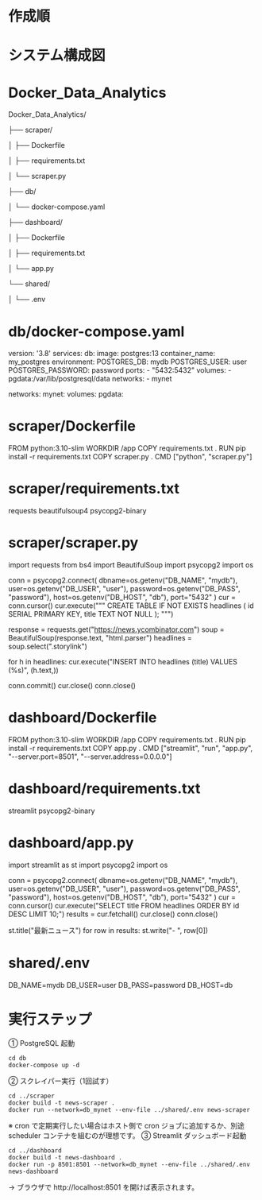 # 作成順

# システム構成図


# Docker_Data_Analytics


Docker_Data_Analytics/

├── scraper/

│   ├── Dockerfile

│   ├── requirements.txt

│   └── scraper.py

├── db/

│   └── docker-compose.yaml

├── dashboard/

│   ├── Dockerfile

│   ├── requirements.txt

│   └── app.py

└── shared/

│    └── .env



# db/docker-compose.yaml
version: '3.8'
services:
  db:
    image: postgres:13
    container_name: my_postgres
    environment:
      POSTGRES_DB: mydb
      POSTGRES_USER: user
      POSTGRES_PASSWORD: password
    ports:
      - "5432:5432"
    volumes:
      - pgdata:/var/lib/postgresql/data
    networks:
      - mynet

networks:
  mynet:
volumes:
  pgdata:

# scraper/Dockerfile
FROM python:3.10-slim
WORKDIR /app
COPY requirements.txt .
RUN pip install -r requirements.txt
COPY scraper.py .
CMD ["python", "scraper.py"]

# scraper/requirements.txt
requests
beautifulsoup4
psycopg2-binary

# scraper/scraper.py
import requests
from bs4 import BeautifulSoup
import psycopg2
import os

conn = psycopg2.connect(
    dbname=os.getenv("DB_NAME", "mydb"),
    user=os.getenv("DB_USER", "user"),
    password=os.getenv("DB_PASS", "password"),
    host=os.getenv("DB_HOST", "db"),
    port="5432"
)
cur = conn.cursor()
cur.execute("""
    CREATE TABLE IF NOT EXISTS headlines (
        id SERIAL PRIMARY KEY,
        title TEXT NOT NULL
    );
""")

response = requests.get("https://news.ycombinator.com")
soup = BeautifulSoup(response.text, "html.parser")
headlines = soup.select(".storylink")

for h in headlines:
    cur.execute("INSERT INTO headlines (title) VALUES (%s)", (h.text,))

conn.commit()
cur.close()
conn.close()

# dashboard/Dockerfile
FROM python:3.10-slim
WORKDIR /app
COPY requirements.txt .
RUN pip install -r requirements.txt
COPY app.py .
CMD ["streamlit", "run", "app.py", "--server.port=8501", "--server.address=0.0.0.0"]

# dashboard/requirements.txt
streamlit
psycopg2-binary

# dashboard/app.py
import streamlit as st
import psycopg2
import os

conn = psycopg2.connect(
    dbname=os.getenv("DB_NAME", "mydb"),
    user=os.getenv("DB_USER", "user"),
    password=os.getenv("DB_PASS", "password"),
    host=os.getenv("DB_HOST", "db"),
    port="5432"
)
cur = conn.cursor()
cur.execute("SELECT title FROM headlines ORDER BY id DESC LIMIT 10;")
results = cur.fetchall()
cur.close()
conn.close()

st.title("最新ニュース")
for row in results:
    st.write("- ", row[0])

# shared/.env
DB_NAME=mydb
DB_USER=user
DB_PASS=password
DB_HOST=db



# 実行ステップ
① PostgreSQL 起動
```
cd db
docker-compose up -d
```

② スクレイパー実行（1回試す）

```
cd ../scraper
docker build -t news-scraper .
docker run --network=db_mynet --env-file ../shared/.env news-scraper
```

※ cron で定期実行したい場合はホスト側で cron ジョブに追加するか、別途 scheduler コンテナを組むのが理想です。
③ Streamlit ダッシュボード起動

```
cd ../dashboard
docker build -t news-dashboard .
docker run -p 8501:8501 --network=db_mynet --env-file ../shared/.env news-dashboard
```

→ ブラウザで http://localhost:8501 を開けば表示されます。